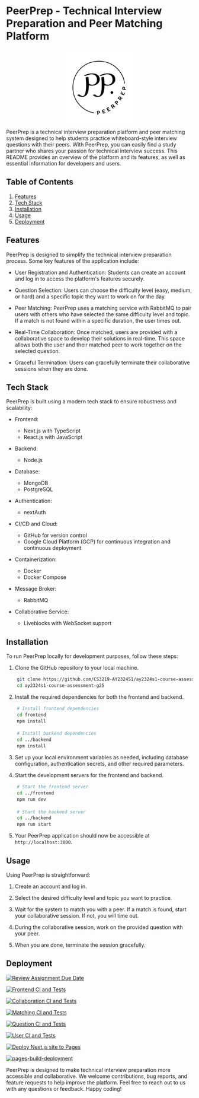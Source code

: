 # PeerPrep - Technical Interview Preparation and Peer Matching Platform

<p align="center">
<img src="frontend/public/logo.svg" align="center" height=auto width="200">
</p>

PeerPrep is a technical interview preparation platform and peer matching system designed to help students practice whiteboard-style interview questions with their peers. With PeerPrep, you can easily find a study partner who shares your passion for technical interview success. This README provides an overview of the platform and its features, as well as essential information for developers and users.

## Table of Contents
1. [Features](#features)
2. [Tech Stack](#tech-stack)
3. [Installation](#installation)
4. [Usage](#usage)
5. [Deployment](#deployment)

## Features <a name="features"></a>
PeerPrep is designed to simplify the technical interview preparation process. Some key features of the application include:

- User Registration and Authentication: Students can create an account and log in to access the platform's features securely.

- Question Selection: Users can choose the difficulty level (easy, medium, or hard) and a specific topic they want to work on for the day.

- Peer Matching: PeerPrep uses a matching service with RabbitMQ to pair users with others who have selected the same difficulty level and topic. If a match is not found within a specific duration, the user times out.

- Real-Time Collaboration: Once matched, users are provided with a collaborative space to develop their solutions in real-time. This space allows both the user and their matched peer to work together on the selected question.

- Graceful Termination: Users can gracefully terminate their collaborative sessions when they are done.


## Tech Stack <a name="tech-stack"></a>
PeerPrep is built using a modern tech stack to ensure robustness and scalability:

- Frontend:
    - Next.js with TypeScript
    - React.js with JavaScript

- Backend:
    - Node.js

- Database:
    - MongoDB
    - PostgreSQL

- Authentication:
    - nextAuth

- CI/CD and Cloud:
    - GitHub for version control
    - Google Cloud Platform (GCP) for continuous integration and continuous deployment

- Containerization:
    - Docker
    - Docker Compose
    
- Message Broker:
    - RabbitMQ

- Collaborative Service:
    - Liveblocks with WebSocket support


## Installation <a name="installation"></a>
To run PeerPrep locally for development purposes, follow these steps:

1. Clone the GitHub repository to your local machine.
```bash
    git clone https://github.com/CS3219-AY2324S1/ay2324s1-course-assessment-g25.git
    cd ay2324s1-course-assessment-g25
```

2. Install the required dependencies for both the frontend and backend.
```bash
    # Install frontend dependencies
    cd frontend
    npm install

    # Install backend dependencies
    cd ../backend
    npm install
```

3. Set up your local environment variables as needed, including database configuration, authentication secrets, and other required parameters.

4. Start the development servers for the frontend and backend.
```bash
    # Start the frontend server
    cd ../frontend
    npm run dev

    # Start the backend server
    cd ../backend
    npm run start
```

5. Your PeerPrep application should now be accessible at `http://localhost:3000`.

## Usage <a name="usage"></a>
Using PeerPrep is straightforward:

1. Create an account and log in.

2. Select the desired difficulty level and topic you want to practice.

3. Wait for the system to match you with a peer. If a match is found, start your collaborative session. If not, you will time out.

4. During the collaborative session, work on the provided question with your peer.

5. When you are done, terminate the session gracefully.

## Deployment <a name="deployment"></a>

[![Review Assignment Due Date](https://classroom.github.com/assets/deadline-readme-button-24ddc0f5d75046c5622901739e7c5dd533143b0c8e959d652212380cedb1ea36.svg)](https://classroom.github.com/a/6BOvYMwN)



[![Frontend CI and Tests](https://github.com/CS3219-AY2324S1/ay2324s1-course-assessment-g25/actions/workflows/frontend.yaml/badge.svg)](https://github.com/CS3219-AY2324S1/ay2324s1-course-assessment-g25/actions/workflows/frontend.yaml)

[![Collaboration CI and Tests](https://github.com/CS3219-AY2324S1/ay2324s1-course-assessment-g25/actions/workflows/collaboration.yaml/badge.svg)](https://github.com/CS3219-AY2324S1/ay2324s1-course-assessment-g25/actions/workflows/collaboration.yaml)

[![Matching CI and Tests](https://github.com/CS3219-AY2324S1/ay2324s1-course-assessment-g25/actions/workflows/matching.yaml/badge.svg)](https://github.com/CS3219-AY2324S1/ay2324s1-course-assessment-g25/actions/workflows/matching.yaml)

[![Question CI and Tests](https://github.com/CS3219-AY2324S1/ay2324s1-course-assessment-g25/actions/workflows/question.yaml/badge.svg)](https://github.com/CS3219-AY2324S1/ay2324s1-course-assessment-g25/actions/workflows/question.yaml)

[![User CI and Tests](https://github.com/CS3219-AY2324S1/ay2324s1-course-assessment-g25/actions/workflows/user.yaml/badge.svg)](https://github.com/CS3219-AY2324S1/ay2324s1-course-assessment-g25/actions/workflows/user.yaml)

[![Deploy Next.js site to Pages](https://github.com/CS3219-AY2324S1/ay2324s1-course-assessment-g25/actions/workflows/nextjs.yml/badge.svg)](https://github.com/CS3219-AY2324S1/ay2324s1-course-assessment-g25/actions/workflows/nextjs.yml)

[![pages-build-deployment](https://github.com/CS3219-AY2324S1/ay2324s1-course-assessment-g25/actions/workflows/pages/pages-build-deployment/badge.svg)](https://github.com/CS3219-AY2324S1/ay2324s1-course-assessment-g25/actions/workflows/pages/pages-build-deployment)





PeerPrep is designed to make technical interview preparation more accessible and collaborative. We welcome contributions, bug reports, and feature requests to help improve the platform. Feel free to reach out to us with any questions or feedback. Happy coding!
